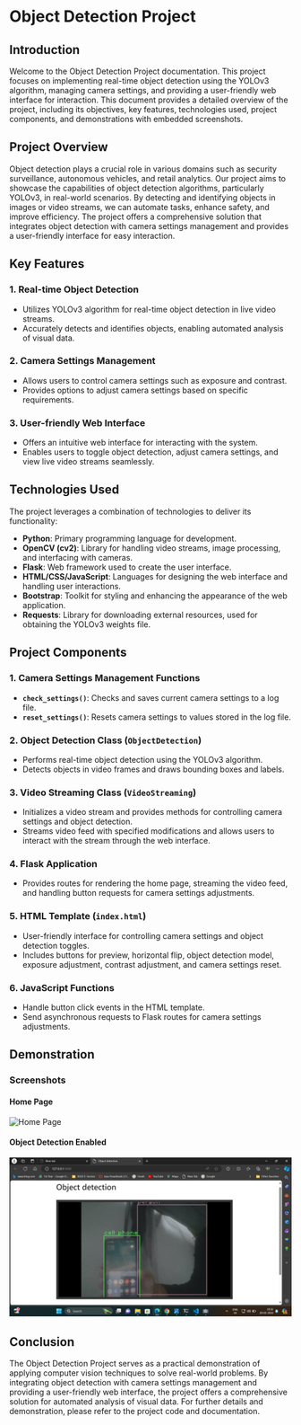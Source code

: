 # Object Detection Project

## Introduction

Welcome to the Object Detection Project documentation. This project focuses on implementing real-time object detection using the YOLOv3 algorithm, managing camera settings, and providing a user-friendly web interface for interaction. This document provides a detailed overview of the project, including its objectives, key features, technologies used, project components, and demonstrations with embedded screenshots.

## Project Overview

Object detection plays a crucial role in various domains such as security surveillance, autonomous vehicles, and retail analytics. Our project aims to showcase the capabilities of object detection algorithms, particularly YOLOv3, in real-world scenarios. By detecting and identifying objects in images or video streams, we can automate tasks, enhance safety, and improve efficiency. The project offers a comprehensive solution that integrates object detection with camera settings management and provides a user-friendly interface for easy interaction.

## Key Features

### 1. Real-time Object Detection
- Utilizes YOLOv3 algorithm for real-time object detection in live video streams.
- Accurately detects and identifies objects, enabling automated analysis of visual data.

### 2. Camera Settings Management
- Allows users to control camera settings such as exposure and contrast.
- Provides options to adjust camera settings based on specific requirements.

### 3. User-friendly Web Interface
- Offers an intuitive web interface for interacting with the system.
- Enables users to toggle object detection, adjust camera settings, and view live video streams seamlessly.

## Technologies Used

The project leverages a combination of technologies to deliver its functionality:

- **Python**: Primary programming language for development.
- **OpenCV (cv2)**: Library for handling video streams, image processing, and interfacing with cameras.
- **Flask**: Web framework used to create the user interface.
- **HTML/CSS/JavaScript**: Languages for designing the web interface and handling user interactions.
- **Bootstrap**: Toolkit for styling and enhancing the appearance of the web application.
- **Requests**: Library for downloading external resources, used for obtaining the YOLOv3 weights file.

## Project Components

### 1. Camera Settings Management Functions

- **`check_settings()`**: Checks and saves current camera settings to a log file.
- **`reset_settings()`**: Resets camera settings to values stored in the log file.

### 2. Object Detection Class (`ObjectDetection`)

- Performs real-time object detection using the YOLOv3 algorithm.
- Detects objects in video frames and draws bounding boxes and labels.

### 3. Video Streaming Class (`VideoStreaming`)

- Initializes a video stream and provides methods for controlling camera settings and object detection.
- Streams video feed with specified modifications and allows users to interact with the stream through the web interface.

### 4. Flask Application

- Provides routes for rendering the home page, streaming the video feed, and handling button requests for camera settings adjustments.

### 5. HTML Template (`index.html`)

- User-friendly interface for controlling camera settings and object detection toggles.
- Includes buttons for preview, horizontal flip, object detection model, exposure adjustment, contrast adjustment, and camera settings reset.

### 6. JavaScript Functions

- Handle button click events in the HTML template.
- Send asynchronous requests to Flask routes for camera settings adjustments.

## Demonstration

### Screenshots

#### Home Page
![Home Page](output/homepage.png)

#### Object Detection Enabled
![Object Detection Enabled](output/objectdetection.png)


## Conclusion

The Object Detection Project serves as a practical demonstration of applying computer vision techniques to solve real-world problems. By integrating object detection with camera settings management and providing a user-friendly web interface, the project offers a comprehensive solution for automated analysis of visual data. For further details and demonstration, please refer to the project code and documentation.

